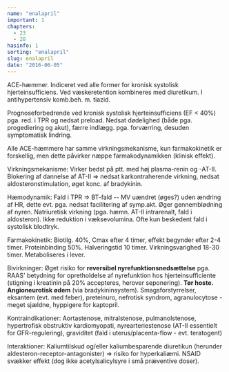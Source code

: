 ```yaml
---
name: "enalapril"
important: 1
chapters:
  - 23
  - 28
hasinfo: 1
sorting: "enalapril"
slug: enalapril
date: "2016-06-05"
---
```


ACE-hæmmer. Indiceret ved alle former for kronisk systolisk hjerteinsufficiens.
Ved væskeretention kombineres med diuretikum. I antihypertensiv komb.beh. m.
tiazid.

Prognoseforbedrende ved kronisk systolisk hjerteinsufficiens (EF < 40%) pga.
red. i TPR og nedsat preload. Nedsat dødelighed (både pga. progediering og
akut), færre indlægg. pga. forværring, desuden symptomatisk lindring.

Alle ACE-hæmmere har samme virkningsmekanisme, kun farmakokinetik er forskellig,
men dette påvirker næppe farmakodynamikken (klinisk effekt).

Virkningsmekanisme: Virker bedst på ptt. med høj plasma-renin og -AT-II.
Blokering af dannelse af AT-II => nedsat karkontraherende virkning, nedsat
aldosteronstimulation, øget konc. af bradykinin.

Hæmodynamik: Fald i TPR => BT-fald -- MV uændret (øges?) uden ændring af HR,
dette evt. pga. nedsat facilitering af symp.akt. Øger gennemblødning af nyren.
Natriuretisk virkning (pga. hæmn. AT-II intrarenalt, fald i aldosteron). Ikke
reduktion i væksevolumina. Ofte kun beskedent fald i systolisk blodtryk.

Farmakokinetik: Biotilg. 40%, Cmax efter 4 timer, effekt begynder efter 2-4
timer. Proteinbinding 50%. Halveringstid 10 timer. Virkningsvarighed 18-30
timer. Metaboliseres i lever.

Bivirkninger: Øget risiko for <b>reversibel nyrefunktionsnedsættelse</b> pga.
RAAS' betydning for opretholdelse af nyrefunktion hos hjerteinsufficiente
(stigning i kreatinin på 20% accepteres, herover seponering). <b>Tør hoste.
Angioneurotisk ødem</b> (via bradykininsystem). Smagsforstyrrelser, eksantem
(evt. med feber), preteinuro, nefrotisk syndrom, agranulocytose - meget sjældne,
hyppigere for kaptopril.

Kontraindikationer: Aortastenose, mitralstenose, pulmanolstenose, hypertrofisk
obstruktiv kardiomyopati, nyrearteriestenose (AT-II essentielt for
GFR-regulering), graviditet (fald i uterus/placenta-flow - evt. teratogent)

Interaktioner: Kaliumtilskud og/eller kaliumbesparende diuretikun (herunder
aldesteron-receptor-antagonister) => risiko for hyperkaliæmi. NSAID svækker
effekt (dog ikke acetylsalicylsyre i små præventive doser).
